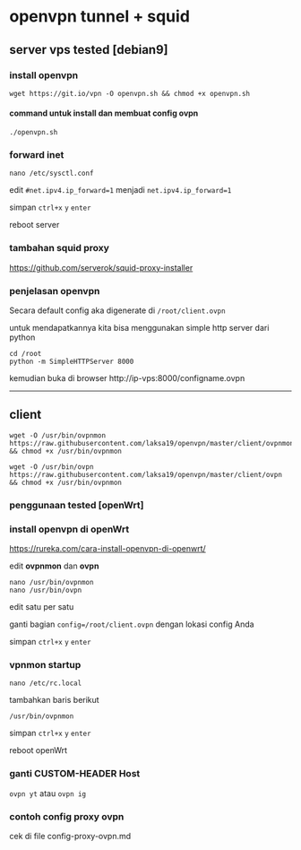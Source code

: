 # openvpn tunnel + squid

## server vps tested [debian9]

### install openvpn
```wget https://git.io/vpn -O openvpn.sh && chmod +x openvpn.sh```
#### command untuk install dan membuat config ovpn
```./openvpn.sh```

### forward inet

```nano /etc/sysctl.conf```

edit ```#net.ipv4.ip_forward=1``` menjadi ```net.ipv4.ip_forward=1```

simpan ```ctrl+x``` ```y``` ```enter```

reboot server

### tambahan squid proxy
https://github.com/serverok/squid-proxy-installer


### penjelasan openvpn
Secara default config aka digenerate di ```/root/client.ovpn```

untuk mendapatkannya kita bisa menggunakan simple http server dari python

```
cd /root
python -m SimpleHTTPServer 8000
```

kemudian buka di browser http://ip-vps:8000/configname.ovpn

---

## client

```shell
wget -O /usr/bin/ovpnmon https://raw.githubusercontent.com/laksa19/openvpn/master/client/ovpnmon && chmod +x /usr/bin/ovpnmon

wget -O /usr/bin/ovpn https://raw.githubusercontent.com/laksa19/openvpn/master/client/ovpn && chmod +x /usr/bin/ovpnmon

```
### penggunaan tested [openWrt]

### install openvpn di openWrt

https://rureka.com/cara-install-openvpn-di-openwrt/

edit **ovpnmon** dan **ovpn**

```
nano /usr/bin/ovpnmon
nano /usr/bin/ovpn
```
edit satu per satu

ganti bagian ```config=/root/client.ovpn``` dengan lokasi config Anda

simpan ```ctrl+x``` ```y``` ```enter```

### vpnmon startup

```nano /etc/rc.local```

tambahkan baris berikut

```/usr/bin/ovpnmon```

simpan ```ctrl+x``` ```y``` ```enter```

reboot openWrt

### ganti CUSTOM-HEADER Host

```ovpn yt``` atau ```ovpn ig```

### contoh config proxy ovpn
cek di file config-proxy-ovpn.md

